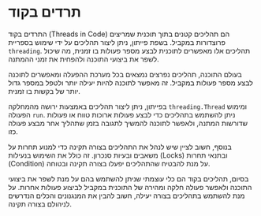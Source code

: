 # תרדים בקוד

התרדים בקוד (Threads in Code) הם תהליכים קטנים בתוך תוכנית שמריצים פרוצדורות במקביל. בשפת פייתון, ניתן ליצור תהליכים על ידי שימוש בספריית `threading`. תהליכים אלו מאפשרים לתוכנית לבצע מספר פעולות בו זמנית, מה שיכול לשפר את ביצועי התוכנה ולהפחית את זמני ההמתנה.

בעולם התוכנה, תהליכים נפרצים נמצאים בכל מערכת ההפעלה ומאפשרים לתוכנה לבצע מספר פעולות במקביל. זה מאפשר לתוכנה להיות יעילה יותר ולטפל במספר גדול יותר של בקשות בו זמנית.

בפייתון, ניתן ליצור תהליכים באמצעות ירושה מהמחלקה `threading.Thread` ומימוש הפעולה `run`. ניתן להשתמש בתהליכים כדי לבצע פעולות ארוכות טווח או פעולות שדורשות המתנה, ולאפשר לתוכנה להמשיך לתגובה בזמן שתהליך אחר מבצע פעולה כזו.

בנוסף, חשוב לציין שיש לנהל את התהליכים בצורה תקינה כדי למנוע תחרות על משאבים ובעיות סנכרון. זה כולל את השימוש בנעילות (Locks) ובתנאי תחרות (Condition) על מנת להבטיח שהתהליכים יפעלו בצורה תקינה ובטוחה.

בסיום, תהליכים בקוד הם כלי עוצמתי שניתן להשתמש בהם על מנת לשפר את ביצועי התוכנה ולאפשר פעולה חלקה ומהירה של התוכנית במקביל לביצוע פעולות אחרות. על מנת להשתמש בתהליכים בצורה יעילה, חשוב להבין את המנגנונים והכלים הנדרשים לניהולם בצורה תקינה.
